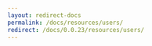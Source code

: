 ```yaml
---
layout: redirect-docs
permalink: /docs/resources/users/
redirect: /docs/0.0.23/resources/users/
---
```

